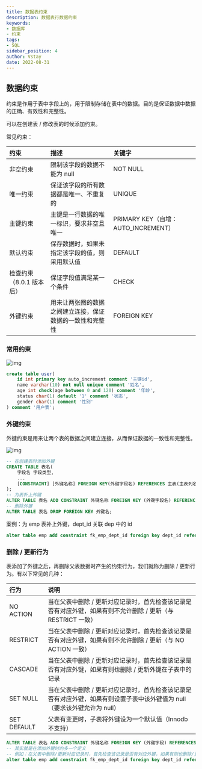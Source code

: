 ```yaml
---
title: 数据表约束
description: 数据表行数据约束
keywords:
- 数据库
- 约束
tags:
- SQL
sidebar_position: 4
author: Vstay
date: 2022-08-31
---
```


## 数据约束

约束是作用于表中字段上的，用于限制存储在表中的数据。目的是保证数据中数据的正确、有效性和完整性。

可以在创建表 / 修改表的时候添加约束。

常见约束：

| 约束                     | 描述                                                     | 关键字                              |
| :----------------------- | :------------------------------------------------------- | :---------------------------------- |
| 非空约束                 | 限制该字段的数据不能为 null                              | NOT NULL                            |
| 唯一约束                 | 保证该字段的所有数据都是唯一、不重复的                   | UNIQUE                              |
| 主键约束                 | 主键是一行数据的唯一标识，要求非空且唯一                 | PRIMARY KEY（自增：AUTO_INCREMENT） |
| 默认约束                 | 保存数据时，如果未指定该字段的值，则采用默认值           | DEFAULT                             |
| 检查约束（8.0.1 版本后） | 保证字段值满足某一个条件                                 | CHECK                               |
| 外键约束                 | 用来让两张图的数据之间建立连接，保证数据的一致性和完整性 | FOREIGN KEY                         |

### 常用约束

![img](https://static.7wate.com/img/2022/05/11/58a6b68ad6471.png)

```sql
create table user(
    id int primary key auto_increment comment '主键id',
    name varchar(10) not null unique comment '姓名',
    age int check(age between 0 and 120) comment '年龄',
    status char(1) default '1' comment '状态',
    gender char(1) comment '性别'
) comment '用户表';
```

### 外键约束

外键约束是用来让两个表的数据之间建立连接，从而保证数据的一致性和完整性。

![img](https://static.7wate.com/img/2022/05/11/110dd22cdc2cf.png)

```sql
-- 在创建表时添加外键
CREATE TABLE 表名(
    字段名 字段类型,
    ...
    [CONSTRAINT] [外键名称] FOREIGN KEY(外键字段名) REFERENCES 主表(主表列名)
);
-- 为表补上外键
ALTER TABLE 表名 ADD CONSTRAINT 外键名称 FOREIGN KEY (外键字段名) REFERENCES 主表(主表列名);
-- 删除外键
ALTER TABLE 表名 DROP FOREIGN KEY 外键名;
```

案例：为 emp 表补上外键，dept_id 关联 dep 中的 id

```sql
alter table emp add constraint fk_emp_dept_id foreign key dept_id references dep(id);
```

### 删除 / 更新行为

表添加了外键之后，再删除父表数据时产生的约束行为，我们就称为删除 / 更新行为。有以下常见的几种：

| 行为        | 说明                                                         |
| :---------- | :----------------------------------------------------------- |
| NO ACTION   | 当在父表中删除 / 更新对应记录时，首先检查该记录是否有对应外键，如果有则不允许删除 / 更新（与 RESTRICT 一致） |
| RESTRICT    | 当在父表中删除 / 更新对应记录时，首先检查该记录是否有对应外键，如果有则不允许删除 / 更新（与 NO ACTION 一致） |
| CASCADE     | 当在父表中删除 / 更新对应记录时，首先检查该记录是否有对应外键，如果有则也删除 / 更新外键在子表中的记录 |
| SET NULL    | 当在父表中删除 / 更新对应记录时，首先检查该记录是否有对应外键，如果有则设置子表中该外键值为 null（要求该外键允许为 null） |
| SET DEFAULT | 父表有变更时，子表将外键设为一个默认值（Innodb 不支持）      |

```sql
ALTER TABLE 表名 ADD CONSTRAINT 外键名称 FOREIGN KEY (外键字段) REFERENCES 主表名(主表字段名) ON UPDATE 行为 ON DELETE 行为;
-- 其实就是在添加外键时的多一个定义
-- 例如：在父表中删除/更新对应记录时，首先检查该记录是否有对应外键，如果有则也删除/更新外键在子表中的记录
alter table emp add constraint fk_emp_dept_id foreign key dept_id references dep(id) on update cascade on delete cascade;
```
